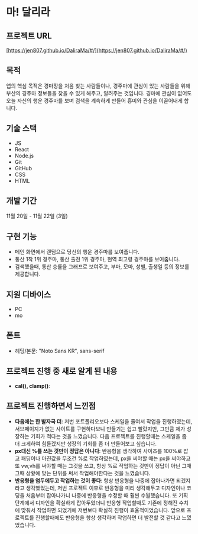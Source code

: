 # 마! 달리라

## 프로젝트 URL

[https://jen807.github.io/DaliraMa/#/](https://jen807.github.io/DaliraMa/#/)

## 목적

앱의 핵심 목적은 경마장을 처음 찾는 사람들이나, 경주마에 관심이 있는 사람들을 위해 부산의 경주마 정보들을 찾을 수 있게 해주고, 알려주는 것입니다.
경마에 관심이 없어도 오늘 자신의 행운 경주마를 보며 검색을 계속하게 만들어 흥미와 관심을 이끌어내게 합니다.

## 기술 스택

- JS
- React
- Node.js
- Git
- GitHub
- CSS
- HTML

## 개발 기간

11월 20일 - 11월 22일 (3일)

## 구현 기능

- 메인 화면에서 랜덤으로 당신의 행운 경주마를 보여줍니다.
- 통산 1착 1위 경주마, 통산 출전 1위 경주마, 현역 최고령 경주마를 보여줍니다.
- 검색했을때, 통산 승률을 그래프로 보여주고, 부마, 모마, 성별, 출생일 등의 정보를 제공합니다.

## 지원 디바이스

- PC
- mo

## 폰트

- 헤딩/본문: "Noto Sans KR", sans-serif

## 프로젝트 진행 중 새로 알게 된 내용

- **cal(), clamp()**:

## 프로젝트 진행하면서 느낀점

- **다음에는 한 발자국 더**: 저번 포트폴리오보다 스케일을 줄여서 작업을 진행하였는데, 서브페이지가 없는 사이트를 구현하다보니 만들기는 쉽고 빨랐지만, 그만큼 제가 성장하는 기회가 적다는 것을 느꼈습니다. 다음 프로젝트를 진행할때는 스케일을 좀 더 크게하여 힘들겠지만 성장의 기회를 좀 더 만들어보고 싶습니다.
- **px대신 %를 쓰는 것만이 정답은 아니다**: 반응형을 생각하여 사이즈를 100%로 잡고 패딩이나 마진값을 무조건 %로 작업하였는데, px을 써야할 때는 px을 써야하고 또 vw,vh를 써야할 때는 그것을 쓰고, 항상 %로 작업하는 것만이 정답이 아닌 그때그때 상황에 맞는 단위를 써서 작업해야한다는 것을 느꼈습니다.
- **반응형을 염두에두고 작업하는 것이 좋다**: 항상 반응형을 나중에 잡아나가면 되겠지 라고 생각했었는데, 저번 프로젝트 이후로 반응형을 미리 생각해두고 디자인이나 코딩을 처음부터 잡아나가니 나중에 반응형을 수정할 때 훨씬 수월했습니다. 또 기획단계에서 디자인을 확실하게 잡아두었더니 반응형 작업할때도 기존에 정해진 수치에 맞춰서 작업하면 되었기에 저번보다 확실히 진행이 효율적이었습니다. 앞으로 프로젝트를 진행할때에도 반응형을 항상 생각하며 작업하면 더 발전할 것 같다고 느꼈었습니다.
